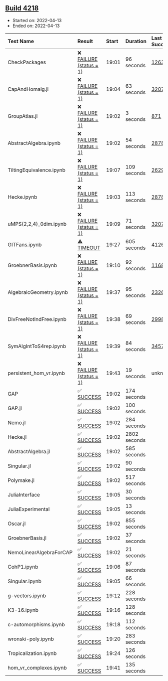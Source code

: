 ## [Build 4218](https://oscarci.mathematik.uni-kl.de/job/oscar-stable/4218/)

* Started on: 2022-04-13
* Ended on: 2022-04-13

| Test Name    | Result | Start | Duration | Last Success | First Failure |
|:-------------|:-------|:------|:---------|:-------------|:--------------|
| CheckPackages | ❌ [FAILURE (status = 1)](https://oscarci.mathematik.uni-kl.de/job/oscar-stable/4218/artifact/logs/build-4218/CheckPackages.log) | 19:01 | 96 seconds | [1263](https://oscarci.mathematik.uni-kl.de/job/oscar-stable/1263/) | [1264](https://oscarci.mathematik.uni-kl.de/job/oscar-stable/1264/) |
| CapAndHomalg.jl | ❌ [FAILURE (status = 1)](https://oscarci.mathematik.uni-kl.de/job/oscar-stable/4218/artifact/logs/build-4218/CapAndHomalg.jl.log) | 19:04 | 63 seconds | [3207](https://oscarci.mathematik.uni-kl.de/job/oscar-stable/3207/) | [3208](https://oscarci.mathematik.uni-kl.de/job/oscar-stable/3208/) |
| GroupAtlas.jl | ❌ [FAILURE (status = 1)](https://oscarci.mathematik.uni-kl.de/job/oscar-stable/4218/artifact/logs/build-4218/GroupAtlas.jl.log) | 19:02 | 3 seconds | [871](https://oscarci.mathematik.uni-kl.de/job/oscar-stable/871/) | [872](https://oscarci.mathematik.uni-kl.de/job/oscar-stable/872/) |
| AbstractAlgebra.ipynb | ❌ [FAILURE (status = 1)](https://oscarci.mathematik.uni-kl.de/job/oscar-stable/4218/artifact/logs/build-4218/AbstractAlgebra.ipynb.log) | 19:02 | 54 seconds | [2878](https://oscarci.mathematik.uni-kl.de/job/oscar-stable/2878/) | [2879](https://oscarci.mathematik.uni-kl.de/job/oscar-stable/2879/) |
| TiltingEquivalence.ipynb | ❌ [FAILURE (status = 1)](https://oscarci.mathematik.uni-kl.de/job/oscar-stable/4218/artifact/logs/build-4218/TiltingEquivalence.ipynb.log) | 19:07 | 109 seconds | [2629](https://oscarci.mathematik.uni-kl.de/job/oscar-stable/2629/) | [2630](https://oscarci.mathematik.uni-kl.de/job/oscar-stable/2630/) |
| Hecke.ipynb | ❌ [FAILURE (status = 1)](https://oscarci.mathematik.uni-kl.de/job/oscar-stable/4218/artifact/logs/build-4218/Hecke.ipynb.log) | 19:03 | 113 seconds | [2878](https://oscarci.mathematik.uni-kl.de/job/oscar-stable/2878/) | [2879](https://oscarci.mathematik.uni-kl.de/job/oscar-stable/2879/) |
| uMPS(2,2,4)_0dim.ipynb | ❌ [FAILURE (status = 1)](https://oscarci.mathematik.uni-kl.de/job/oscar-stable/4218/artifact/logs/build-4218/uMPS-2-2-4-_0dim.ipynb.log) | 19:09 | 71 seconds | [3207](https://oscarci.mathematik.uni-kl.de/job/oscar-stable/3207/) | [3208](https://oscarci.mathematik.uni-kl.de/job/oscar-stable/3208/) |
| GITFans.ipynb | ⚠ [TIMEOUT](https://oscarci.mathematik.uni-kl.de/job/oscar-stable/4218/artifact/logs/build-4218/GITFans.ipynb.log) | 19:27 | 605 seconds | [4126](https://oscarci.mathematik.uni-kl.de/job/oscar-stable/4126/) | [4127](https://oscarci.mathematik.uni-kl.de/job/oscar-stable/4127/) |
| GroebnerBasis.ipynb | ❌ [FAILURE (status = 1)](https://oscarci.mathematik.uni-kl.de/job/oscar-stable/4218/artifact/logs/build-4218/GroebnerBasis.ipynb.log) | 19:10 | 92 seconds | [1168](https://oscarci.mathematik.uni-kl.de/job/oscar-stable/1168/) | [1169](https://oscarci.mathematik.uni-kl.de/job/oscar-stable/1169/) |
| AlgebraicGeometry.ipynb | ❌ [FAILURE (status = 1)](https://oscarci.mathematik.uni-kl.de/job/oscar-stable/4218/artifact/logs/build-4218/AlgebraicGeometry.ipynb.log) | 19:37 | 95 seconds | [2326](https://oscarci.mathematik.uni-kl.de/job/oscar-stable/2326/) | [2327](https://oscarci.mathematik.uni-kl.de/job/oscar-stable/2327/) |
| DivFreeNotIndFree.ipynb | ❌ [FAILURE (status = 1)](https://oscarci.mathematik.uni-kl.de/job/oscar-stable/4218/artifact/logs/build-4218/DivFreeNotIndFree.ipynb.log) | 19:38 | 69 seconds | [2998](https://oscarci.mathematik.uni-kl.de/job/oscar-stable/2998/) | [2999](https://oscarci.mathematik.uni-kl.de/job/oscar-stable/2999/) |
| SymAlgIntToS4rep.ipynb | ❌ [FAILURE (status = 1)](https://oscarci.mathematik.uni-kl.de/job/oscar-stable/4218/artifact/logs/build-4218/SymAlgIntToS4rep.ipynb.log) | 19:39 | 84 seconds | [3457](https://oscarci.mathematik.uni-kl.de/job/oscar-stable/3457/) | [3458](https://oscarci.mathematik.uni-kl.de/job/oscar-stable/3458/) |
| persistent_hom_vr.ipynb | ❌ [FAILURE (status = 1)](https://oscarci.mathematik.uni-kl.de/job/oscar-stable/4218/artifact/logs/build-4218/persistent_hom_vr.ipynb.log) | 19:43 | 19 seconds | unknown | unknown |
| GAP | ✅ [SUCCESS](https://oscarci.mathematik.uni-kl.de/job/oscar-stable/4218/artifact/logs/build-4218/GAP.log) | 19:02 | 174 seconds |  |  |
| GAP.jl | ✅ [SUCCESS](https://oscarci.mathematik.uni-kl.de/job/oscar-stable/4218/artifact/logs/build-4218/GAP.jl.log) | 19:02 | 100 seconds |  |  |
| Nemo.jl | ✅ [SUCCESS](https://oscarci.mathematik.uni-kl.de/job/oscar-stable/4218/artifact/logs/build-4218/Nemo.jl.log) | 19:02 | 284 seconds |  |  |
| Hecke.jl | ✅ [SUCCESS](https://oscarci.mathematik.uni-kl.de/job/oscar-stable/4218/artifact/logs/build-4218/Hecke.jl.log) | 19:02 | 2802 seconds |  |  |
| AbstractAlgebra.jl | ✅ [SUCCESS](https://oscarci.mathematik.uni-kl.de/job/oscar-stable/4218/artifact/logs/build-4218/AbstractAlgebra.jl.log) | 19:02 | 585 seconds |  |  |
| Singular.jl | ✅ [SUCCESS](https://oscarci.mathematik.uni-kl.de/job/oscar-stable/4218/artifact/logs/build-4218/Singular.jl.log) | 19:02 | 90 seconds |  |  |
| Polymake.jl | ✅ [SUCCESS](https://oscarci.mathematik.uni-kl.de/job/oscar-stable/4218/artifact/logs/build-4218/Polymake.jl.log) | 19:02 | 517 seconds |  |  |
| JuliaInterface | ✅ [SUCCESS](https://oscarci.mathematik.uni-kl.de/job/oscar-stable/4218/artifact/logs/build-4218/JuliaInterface.log) | 19:05 | 30 seconds |  |  |
| JuliaExperimental | ✅ [SUCCESS](https://oscarci.mathematik.uni-kl.de/job/oscar-stable/4218/artifact/logs/build-4218/JuliaExperimental.log) | 19:05 | 13 seconds |  |  |
| Oscar.jl | ✅ [SUCCESS](https://oscarci.mathematik.uni-kl.de/job/oscar-stable/4218/artifact/logs/build-4218/Oscar.jl.log) | 19:02 | 855 seconds |  |  |
| GroebnerBasis.jl | ✅ [SUCCESS](https://oscarci.mathematik.uni-kl.de/job/oscar-stable/4218/artifact/logs/build-4218/GroebnerBasis.jl.log) | 19:02 | 37 seconds |  |  |
| NemoLinearAlgebraForCAP | ✅ [SUCCESS](https://oscarci.mathematik.uni-kl.de/job/oscar-stable/4218/artifact/logs/build-4218/NemoLinearAlgebraForCAP.log) | 19:02 | 21 seconds |  |  |
| CohP1.ipynb | ✅ [SUCCESS](https://oscarci.mathematik.uni-kl.de/job/oscar-stable/4218/artifact/logs/build-4218/CohP1.ipynb.log) | 19:06 | 87 seconds |  |  |
| Singular.ipynb | ✅ [SUCCESS](https://oscarci.mathematik.uni-kl.de/job/oscar-stable/4218/artifact/logs/build-4218/Singular.ipynb.log) | 19:05 | 66 seconds |  |  |
| g-vectors.ipynb | ✅ [SUCCESS](https://oscarci.mathematik.uni-kl.de/job/oscar-stable/4218/artifact/logs/build-4218/g-vectors.ipynb.log) | 19:12 | 228 seconds |  |  |
| K3-16.ipynb | ✅ [SUCCESS](https://oscarci.mathematik.uni-kl.de/job/oscar-stable/4218/artifact/logs/build-4218/K3-16.ipynb.log) | 19:16 | 128 seconds |  |  |
| c-automorphisms.ipynb | ✅ [SUCCESS](https://oscarci.mathematik.uni-kl.de/job/oscar-stable/4218/artifact/logs/build-4218/c-automorphisms.ipynb.log) | 19:18 | 112 seconds |  |  |
| wronski-poly.ipynb | ✅ [SUCCESS](https://oscarci.mathematik.uni-kl.de/job/oscar-stable/4218/artifact/logs/build-4218/wronski-poly.ipynb.log) | 19:20 | 283 seconds |  |  |
| Tropicalization.ipynb | ✅ [SUCCESS](https://oscarci.mathematik.uni-kl.de/job/oscar-stable/4218/artifact/logs/build-4218/Tropicalization.ipynb.log) | 19:24 | 126 seconds |  |  |
| hom_vr_complexes.ipynb | ✅ [SUCCESS](https://oscarci.mathematik.uni-kl.de/job/oscar-stable/4218/artifact/logs/build-4218/hom_vr_complexes.ipynb.log) | 19:41 | 135 seconds |  |  |
